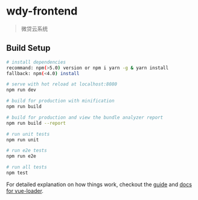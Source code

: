 # wdy-frontend

> 微贷云系统

## Build Setup

``` bash
# install dependencies
recommand: npm(>5.0) version or npm i yarn -g & yarn install
fallback: npm(<4.0) install

# serve with hot reload at localhost:8080
npm run dev

# build for production with minification
npm run build

# build for production and view the bundle analyzer report
npm run build --report

# run unit tests
npm run unit

# run e2e tests
npm run e2e

# run all tests
npm test
```

For detailed explanation on how things work, checkout the [guide](http://vuejs-templates.github.io/webpack/) and [docs for vue-loader](http://vuejs.github.io/vue-loader).

